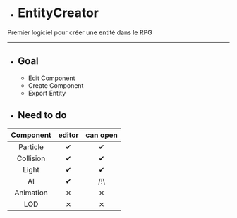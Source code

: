  * # EntityCreator
Premier logiciel pour créer une entité dans le RPG

---

* ## Goal

    * Edit Component
    * Create Component
    * Export Entity

* ## Need to do



| Component | editor | can open |
|:---------:|:------:|:--------:|
 | Particle  |   ✔    |    ✔     |
| Collision |   ✔    |    ✔     |
 |   Light   |   ✔    |    ✔     |
 |    AI     |   ✔    |   /!\    |
 | Animation |   ⨯    |    ⨯     |
 |    LOD    |   ⨯    |    ⨯     |

